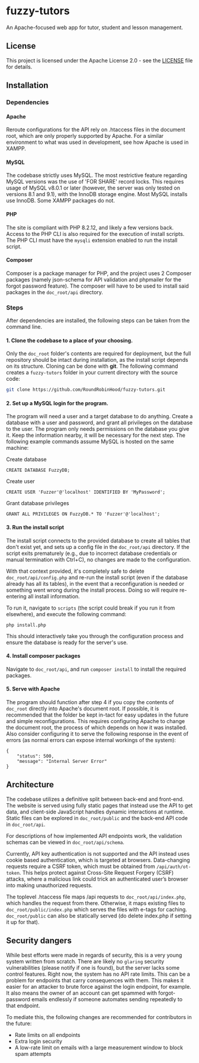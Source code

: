 # fuzzy-tutors
An Apache-focused web app for tutor, student and lesson management.

## License

This project is licensed under the Apache License 2.0 - see the [LICENSE](LICENSE) file for details.

## Installation
### Dependencies
#### Apache
Reroute configurations for the API rely on .htaccess files in the document root, which are only properly supported by Apache.
For a similar environment to what was used in development, see how Apache is used in XAMPP.

#### MySQL
The codebase strictly uses MySQL. The most restrictive feature regarding MySQL versions was the use of 'FOR SHARE' record locks.
This requires usage of MySQL v8.0.1 or later (however, the server was only tested on versions 8.1 and 9.1), with the InnoDB storage engine. Most MySQL installs use InnoDB. Some XAMPP packages do not.

#### PHP
The site is compliant with PHP 8.2.12, and likely a few versions back. Access to the PHP CLI is also required for the execution of install scripts.
The PHP CLI must have the `mysqli` extension enabled to run the install script.

#### Composer
Composer is a package manager for PHP, and the project uses 2 Composer packages (namely json-schema for API validation and phpmailer for the forgot password feature). The composer will have to be used to install said packages in the `doc_root/api` directory.

### Steps
After dependencies are installed, the following steps can be taken from the command line.

#### 1. Clone the codebase to a place of your choosing.
Only the `doc_root` folder's contents are required for deployment, but the full repository should be intact during installation, as the install script depends on its structure.
Cloning can be done with **git**. The following command creates a `fuzzy-tutors` folder in your current directory with the source code:
```bash
git clone https://github.com/RoundRobinHood/fuzzy-tutors.git
```

#### 2. Set up a MySQL login for the program.
The program will need a user and a target database to do anything. Create a database with a user and password, and grant all privileges on the database to the user. The program only needs permissions on the database you give it. Keep the information nearby, it will be necessary for the next step.
The following example commands assume MySQL is hosted on the same machine:

Create database
```mysql
CREATE DATABASE FuzzyDB;
```
Create user
```mysql
CREATE USER 'Fuzzer'@'localhost' IDENTIFIED BY 'MyPassword';
```
Grant database privileges
```mysql
GRANT ALL PRIVILEGES ON FuzzyDB.* TO 'Fuzzer'@'localhost';
```

#### 3. Run the install script
The install script connects to the provided database to create all tables that don't exist yet, and sets up a config file in the `doc_root/api` directory.
If the script exits prematurely (e.g., due to incorrect database credentials or manual termination with Ctrl+C), no changes are made to the configuration.

With that context provided, it's completely safe to delete `doc_root/api/config.php` and re-run the install script (even if the database already has all its tables), in the event that a reconfiguration is needed or something went wrong during the install process. Doing so will require re-entering all install information.

To run it, navigate to `scripts` (the script could break if you run it from elsewhere), and execute the following command:
```
php install.php
```
This should interactively take you through the configuration process and ensure the database is ready for the server's use.

#### 4. Install composer packages
Navigate to `doc_root/api`, and run `composer install` to install the required packages.

#### 5. Serve with Apache
The program should function after step 4 if you copy the contents of `doc_root` directly into Apache's document root.
If possible, it is recommended that the folder be kept in-tact for easy updates in the future and simple reconfigurations. This requires configuring Apache to change the document root, the process of which depends on how it was installed.
Also consider configuring it to serve the following response in the event of errors (as normal errors can expose internal workings of the system):
```
{
    "status": 500,
    "message": "Internal Server Error"
}
```

## Architecture
The codebase utilizes a definitive split between back-end and front-end.
The website is served using fully static pages that instead use the API to get data, and client-side JavaScript handles dynamic interactions at runtime.
Static files can be explored in `doc_root/public` and the back-end API code in `doc_root/api`. 

For descriptions of how implemented API endpoints work, the validation schemas can be viewed in `doc_root/api/schema`.

Currently, API key authentication is not supported and the API instead uses cookie based authentication, which is targeted at browsers.
Data-changing requests require a CSRF token, which must be obtained from `/api/auth/ot-token`. This helps protect against Cross-Site Request Forgery (CSRF) attacks, where a malicious link could trick an authenticated user’s browser into making unauthorized requests.

The toplevel .htaccess file maps /api requests to `doc_root/api/index.php`, which handles the request from there. Otherwise, it maps existing files to `doc_root/public/index.php` which serves the files with e-tags for caching. `doc_root/public` can also be statically served (do delete index.php if setting it up for that).

## Security dangers
While best efforts were made in regards of security, this is a very young system written from scratch. There are likely no `glaring` security vulnerabilities (please notify if one is found), but the server lacks some control features.
Right now, the system has no API rate limits. This can be a problem for endpoints that carry consequences with them.
This makes it easier for an attacker to brute force against the login endpoint, for example.
It also means the owner of an account can get spammed with forgot-password emails endlessly if someone automates sending repeatedly to that endpoint.

To mediate this, the following changes are recommended for contributors in the future:
- Rate limits on all endpoints
- Extra login security
- A low-rate limit on emails with a large measurement window to block spam attempts
